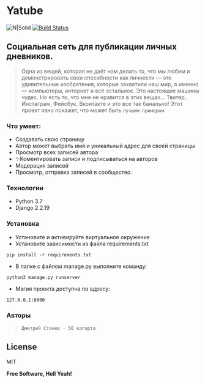 # Yatube

![N|Solid](https://getfile.dokpub.com/yandex/get/https://disk.yandex.ru/i/TQMh9WMchAWjlA)
[![Build Status](https://travis-ci.org/joemccann/dillinger.svg?branch=master)](https://travis-ci.org/joemccann/dillinger)
## Социальная сеть для публикации личных дневников.
> Одна из вещей, которая не даёт нам делать то, что мы любим и демонстрировать свои способности как личности — это удивительные изобретения, которые захватили наш мир, а именно — компьютеры, интернет и всё остальное. Это настоящие машины чудес. Но есть то, что мне не нравится в этих вещах... Твитер, Инстаграм, Фейсбук, Вконтакте и это все так банально! Этот проект явно покажет, что может быть `лучшим примером`.

### Что умеет:

- Создавать свою страницу
- Автор может выбрать имя и уникальный адрес для своей страницы
- Просмотр всех записей автора
- ✨Коментировать  записи и подписываться на авторов
- Модерация записей
- Просмотр, отправка записей в сообщество.

### Технологии

- Python 3.7
- Django 2.2.19

### Установка

- Установите и активируйте виртуальное окружение
- Установите зависимости из файла requirements.txt

```
pip install -r requirements.txt
``` 
- В папке с файлом manage.py выполните команду:
```
python3 manage.py runserver
```
- Магия проекта доступна по адресу:
```sh
127.0.0.1:8000
```

### Авторы
> `Дмитрий Станев - 50 кагорта`


## License

MIT

**Free Software, Hell Yeah!**

[//]: # (These are reference links used in the body of this note and get stripped out when the markdown processor does its job. There is no need to format nicely because it shouldn't be seen. Thanks SO - http://stackoverflow.com/questions/4823468/store-comments-in-markdown-syntax)

   [dill]: <https://github.com/joemccann/dillinger>
   [git-repo-url]: <https://github.com/joemccann/dillinger.git>
   [john gruber]: <http://daringfireball.net>
   [df1]: <http://daringfireball.net/projects/markdown/>
   [markdown-it]: <https://github.com/markdown-it/markdown-it>
   [Ace Editor]: <http://ace.ajax.org>
   [node.js]: <http://nodejs.org>
   [Twitter Bootstrap]: <http://twitter.github.com/bootstrap/>
   [jQuery]: <http://jquery.com>
   [@tjholowaychuk]: <http://twitter.com/tjholowaychuk>
   [express]: <http://expressjs.com>
   [AngularJS]: <http://angularjs.org>
   [Gulp]: <http://gulpjs.com>

   [PlDb]: <https://github.com/joemccann/dillinger/tree/master/plugins/dropbox/README.md>
   [PlGh]: <https://github.com/joemccann/dillinger/tree/master/plugins/github/README.md>
   [PlGd]: <https://github.com/joemccann/dillinger/tree/master/plugins/googledrive/README.md>
   [PlOd]: <https://github.com/joemccann/dillinger/tree/master/plugins/onedrive/README.md>
   [PlMe]: <https://github.com/joemccann/dillinger/tree/master/plugins/medium/README.md>
   [PlGa]: <https://github.com/RahulHP/dillinger/blob/master/plugins/googleanalytics/README.md>
